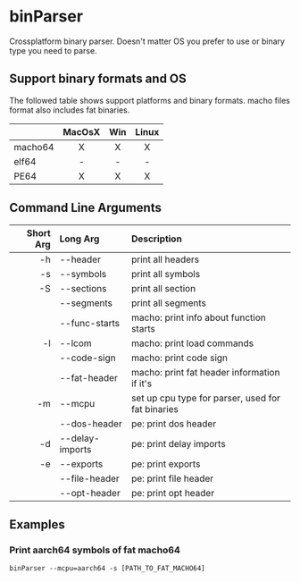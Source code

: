 # binParser
Crossplatform binary parser. Doesn't matter OS you prefer to use or binary type you need to parse.

## Support binary formats and OS
The followed table shows support platforms and binary formats. macho files format also includes fat binaries.

|       | MacOsX | Win | Linux |
|-------|:------:|:---:|:-----:|
|macho64|   X    |  X  |   X   |
|elf64  |   -    |  -  |   -   |
|PE64   |   X    |  X  |   X   |

## Command Line Arguments
| Short Arg | Long Arg        | Description |
|----------:|:----------------|:------------|
|        -h |     --header    | print all headers |
|        -s |    --symbols    | print all symbols |
|        -S |    --sections   | print all section |
|           |    --segments   | print all segments |
|           |  --func-starts  | macho: print info about function starts |
|        -l |     --lcom      | macho: print load commands |
|           |   --code-sign   | macho: print code sign |
|           |   --fat-header  | macho: print fat header information if it's |
|        -m |     --mcpu      | set up cpu type for parser, used for fat binaries |
|           |  --dos-header   | pe: print dos header |
|        -d | --delay-imports | pe: print delay imports |
|        -e |    --exports    | pe: print exports |
|           |  --file-header  | pe: print file header |
|           |  --opt-header   | pe: print opt header |

## Examples
### Print aarch64 symbols of fat macho64
```
binParser --mcpu=aarch64 -s [PATH_TO_FAT_MACHO64]
```


